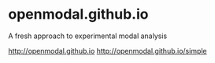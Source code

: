 # openmodal.github.io
A fresh approach to experimental modal analysis


http://openmodal.github.io
http://openmodal.github.io/simple
